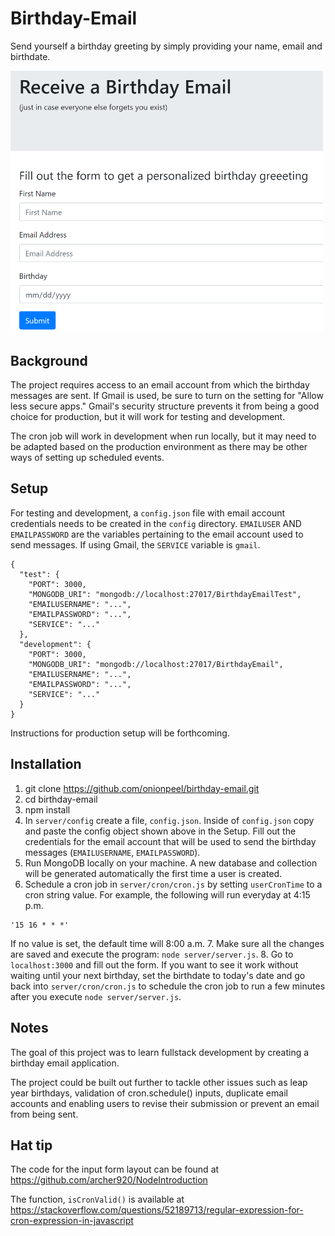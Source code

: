 # Birthday-Email

Send yourself a birthday greeting by simply providing your name, email and birthdate.  

<img src="images/BirthdayEmail.PNG" width="500">

## Background
The project requires access to an email account from which the birthday messages are sent.  If Gmail is used, be sure to turn on the setting for "Allow less secure apps."  Gmail's security structure prevents it from being a good choice for production, but it will work for testing and development.

The cron job will work in development when run locally, but it may need to be adapted based on the production environment as there may be other ways of setting up scheduled events.

## Setup
For testing and development, a `config.json` file with email account credentials needs to be created in the `config` directory.  `EMAILUSER` AND `EMAILPASSWORD` are the variables pertaining to the email account used to send messages.  If using Gmail, the `SERVICE` variable is `gmail`.  
```
{
  "test": {
    "PORT": 3000,
    "MONGODB_URI": "mongodb://localhost:27017/BirthdayEmailTest",
    "EMAILUSERNAME": "...",
    "EMAILPASSWORD": "...",
    "SERVICE": "..."
  },
  "development": {
    "PORT": 3000,
    "MONGODB_URI": "mongodb://localhost:27017/BirthdayEmail",
    "EMAILUSERNAME": "...",
    "EMAILPASSWORD": "...",
    "SERVICE": "..."
  }
}
```

Instructions for production setup will be forthcoming.

## Installation
1. git clone https://github.com/onionpeel/birthday-email.git
2. cd birthday-email
3. npm install
4. In `server/config` create a file, `config.json`.
Inside of `config.json` copy and paste the config object shown above in the Setup.  Fill out the credentials for the email account that will be used to send the birthday messages (`EMAILUSERNAME`, `EMAILPASSWORD`).    
5. Run MongoDB locally on your machine.  A new database and collection will be generated automatically the first time a user is created.
6.  Schedule a cron job in `server/cron/cron.js` by setting `userCronTime` to a cron string value.  For example, the following will run everyday at 4:15 p.m.  
```
'15 16 * * *'
```
If no value is set, the default time will 8:00 a.m.
7.  Make sure all the changes are saved and execute the program:  `node server/server.js`.
8.  Go to `localhost:3000` and fill out the form.  If you want to see it work without waiting until your next birthday, set the birthdate to today's date and go back into `server/cron/cron.js` to schedule the cron job to run a few minutes after you execute `node server/server.js`.

## Notes
The goal of this project was to learn fullstack development by creating a birthday email application.

The project could be built out further to tackle other issues such as leap year birthdays, validation of cron.schedule() inputs, duplicate email accounts and enabling users to revise their submission or prevent an email from being sent.

## Hat tip
The code for the input form layout can be found at https://github.com/archer920/NodeIntroduction

The function, `isCronValid()` is available at https://stackoverflow.com/questions/52189713/regular-expression-for-cron-expression-in-javascript
